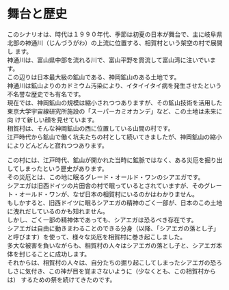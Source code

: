 # 舞台と歴史
このシナリオは、時代は１９９０年代、季節は初夏の日本が舞台で、主に岐阜県北部の神通川（じんづうがわ）の上流に位置する、相賀村という架空の村で展開し ます。  
神通川は、富山県中部を流れる川で、富山平野を貫流して富山湾に注いでいます。  
この辺りは日本最大級の鉱山である、神岡鉱山のある土地です。  
神通川は鉱山よりのカドミウム汚染により、イタイイタイ病を発生させたという不名誉な歴史でも有名です。  
現在では、神岡鉱山の規模は縮小されつつありますが、その鉱山技術を活用した東京大学宇宙線研究所施設の「スーパーカミオカンデ」など、この土地は未来に向 けて新しい顔を見せています。  
相賀村は、そんな神岡鉱山の西に位置している山間の村です。  
江戸時代から鉱山で働く坑夫たちの村として続いてきましたが、神岡鉱山の縮小によりどんどんと寂れつつあります。  
  
この村には、江戸時代、鉱山が開かれた当時に鉱脈ではなく、ある災厄を掘り出してしまったという歴史があります。  
その災厄とは、この地に眠るグレード・オールド・ワンのシアエガです。  
シアエガは旧西ドイツの片田舎の村で眠っているとされていますが、そのグレート・オールド・ワンが、なぜ日本の相賀村にいるのかはわかりません。  
もしかすると、旧西ドイツに眠るシアエガの精神のごく一部が、日本のこの土地に洩れだしているのかも知れません。  
しかし、ごく一部の精神体であっても、シアエガは恐るべき存在です。  
シアエガは自由に動きまわることのできる分身（以降、「シアエガの落とし子」と呼びます）を使って、様々な災厄を相賀村に巻き起こしました。  
多大な被害を負いながらも、相賀村の人々はシアエガの落とし子と、シアエガ本体を封じることに成功します。  
それからは、相賀村の人々は、自分たちの掘り起こしてしまったシアエガの恐ろしさに気付き、この神が目を覚まさないように（少なくとも、この相賀村からは） するための祭を続けてきたのです。  